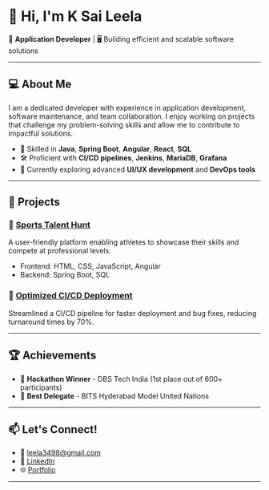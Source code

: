 # 👋 Hi, I'm K Sai Leela  

🚀 **Application Developer** | 🖥️ Building efficient and scalable software solutions

---

## 💻 About Me
I am a dedicated developer with experience in application development, software maintenance, and team collaboration. I enjoy working on projects that challenge my problem-solving skills and allow me to contribute to impactful solutions.

- 🔧 Skilled in **Java**, **Spring Boot**, **Angular**, **React**, **SQL**
- 🛠️ Proficient with **CI/CD pipelines**, **Jenkins**, **MariaDB**, **Grafana**
- 🌱 Currently exploring advanced **UI/UX development** and **DevOps tools**

---

## 🚀 Projects
### 📌 [Sports Talent Hunt](#)  
A user-friendly platform enabling athletes to showcase their skills and compete at professional levels.  
- Frontend: HTML, CSS, JavaScript, Angular  
- Backend: Spring Boot, SQL  

### 📌 [Optimized CI/CD Deployment](#)  
Streamlined a CI/CD pipeline for faster deployment and bug fixes, reducing turnaround times by 70%.

---

## 🏆 Achievements
- 🥇 **Hackathon Winner** - DBS Tech India (1st place out of 600+ participants)  
- 🏅 **Best Delegate** - BITS Hyderabad Model United Nations

---

## 📫 Let's Connect!
- 📧 [leela3498@gmail.com](mailto:leela3498@gmail.com)  
- 🔗 [LinkedIn](https://linkedin.com/in/your-profile)  
- 🌐 [Portfolio](https://your-portfolio-site.com)

---

